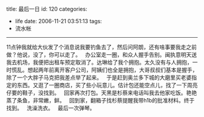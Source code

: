 title: 最后一日
id: 120
categories:
  - life
date: 2006-11-21 03:51:13
tags:
  - 流水帐
---

11点钟我就给大伙发了个消息说我要钓鱼去了，然后问阿朗，还有啥事要我走之前做？他说，没了，你可以走了。
 
办公室走一圈，和众人握手告别。闽执意明天送我去机场，我便把出租车预定取消了。达琳给了我个拥抱。太久没有与人拥抱，一时慌乱。想起两年前离开客户公司，阿姨们也全是拥抱，大哥叔叔们基本是握手，除了一个大胖子马克把我差点举了起来。
 
于是赶到奥兰多下城的大磨里买老婆指定的东西。又逛了一圈商店，买了些小玩意儿。估计包还能空点儿，找了一下周亮仔要的鞋子，没找到。
 
回家再次打包。天黑是杉蔡来电话叫我去他家吃饭。艳艳蒸了条鱼，非常嫩，鲜。
 
回到家，翻箱子找杉蔡提醒我带h1b的批准材料。终于找到。
 
洗澡洗衣。
 
最后一次弹琴。
 
 